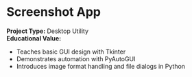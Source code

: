 # Screenshot App

**Project Type:** Desktop Utility  
**Educational Value:**  
- Teaches basic GUI design with Tkinter  
- Demonstrates automation with PyAutoGUI  
- Introduces image format handling and file dialogs in Python
